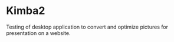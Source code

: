 # Kimba2
Testing of desktop application to convert and optimize pictures for presentation on a website.
